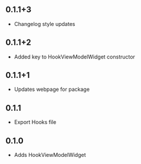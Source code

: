 ## 0.1.1+3

- Changelog style updates

## 0.1.1+2

- Added key to HookViewModelWidget constructor

## 0.1.1+1

- Updates webpage for package

## 0.1.1

- Export Hooks file

## 0.1.0

- Adds HookViewModelWidget